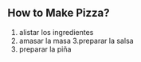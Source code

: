 ## How to Make Pizza? 
1. alistar los ingredientes
2. amasar la masa
3.preparar la salsa
4. preparar la piña 